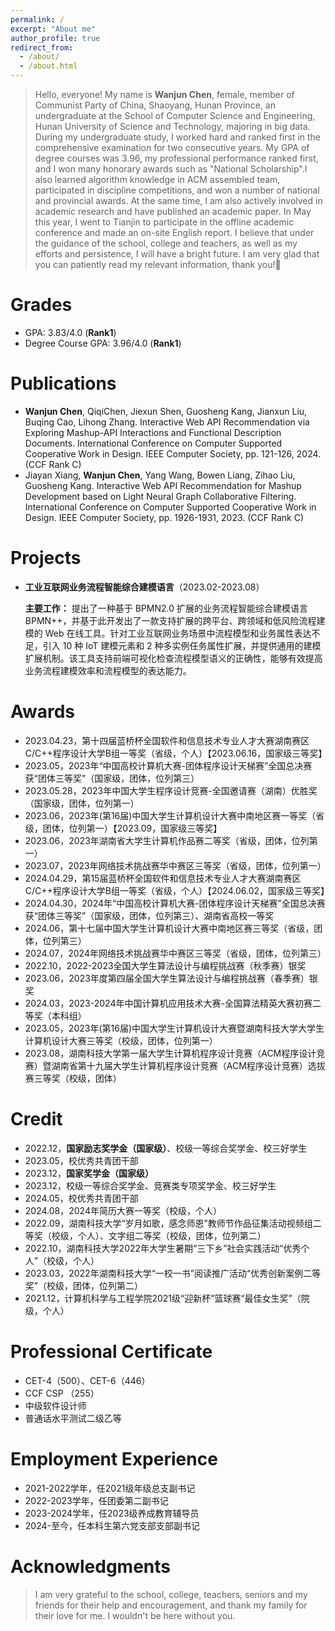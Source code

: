 ```yaml
---
permalink: /
excerpt: "About me"
author_profile: true
redirect_from: 
  - /about/
  - /about.html
---
```


> Hello, everyone! My name is **Wanjun Chen**, female, member of Communist Party of China, Shaoyang, Hunan Province, an undergraduate at the School of Computer Science and Engineering, Hunan University of Science and Technology, majoring in big data. During my undergraduate study, I worked hard and ranked first in the comprehensive examination for two consecutive years. My GPA of degree courses was 3.96, my professional performance ranked first, and I won many honorary awards such as "National Scholarship".I also learned algorithm knowledge in ACM assembled team, participated in discipline competitions, and won a number of national and provincial awards. At the same time, I am also actively involved in academic research and have published an academic paper. In May this year, I went to Tianjin to participate in the offline academic conference and made an on-site English report. I believe that under the guidance of the school, college and teachers, as well as my efforts and persistence, I will have a bright future. I am very glad that you can patiently read my relevant information, thank you!💖

# Grades
+ GPA: 3.83/4.0 (**Rank1**) 
+ Degree Course GPA: 3.96/4.0 (**Rank1**)

# Publications
+ **Wanjun Chen**, QiqiChen, Jiexun Shen, Guosheng Kang, Jianxun Liu, Buqing Cao, Lihong Zhang. Interactive Web API Recommendation via Exploring Mashup-API Interactions and Functional Description Documents. International Conference on Computer Supported Cooperative Work in Design. IEEE Computer Society, pp. 121-126, 2024. (CCF Rank C)
+ Jiayan Xiang, **Wanjun Chen**, Yang Wang, Bowen Liang, Zihao Liu, Guosheng Kang. Interactive Web API Recommendation for Mashup Development based on Light Neural Graph Collaborative Filtering. International Conference on Computer Supported Cooperative Work in Design. IEEE Computer Society, pp. 1926-1931, 2023. (CCF Rank C)

# Projects
+ **工业互联网业务流程智能综合建模语言**（2023.02-2023.08）

  **主要工作：** 提出了一种基于 BPMN2.0 扩展的业务流程智能综合建模语言 BPMN++，并基于此开发出了一款支持扩展的跨平台、跨领域和低风险流程建模的 Web 在线工具。针对工业互联网业务场景中流程模型和业务属性表达不足，引入 10 种 IoT 建模元素和 2 种多实例任务属性扩展，并提供通用的建模扩展机制。该工具支持前端可视化检查流程模型语义的正确性，能够有效提高业务流程建模效率和流程模型的表达能力。

# Awards
+ 2023.04.23，第十四届蓝桥杯全国软件和信息技术专业人才大赛湖南赛区C/C++程序设计大学B组一等奖（省级，个人）【2023.06.16，国家级三等奖】
+ 2023.05，2023年“中国高校计算机大赛-团体程序设计天梯赛”全国总决赛获“团体三等奖”（国家级，团体，位列第三）
+ 2023.05.28，2023年中国大学生程序设计竞赛-全国邀请赛（湖南）优胜奖（国家级，团体，位列第一）
+ 2023.06，2023年(第16届)中国大学生计算机设计大赛中南地区赛一等奖（省级，团体，位列第一）【2023.09，国家级三等奖】
+ 2023.06，2023年湖南省大学生计算机作品赛二等奖（省级，团体，位列第一）
+ 2023.07，2023年网络技术挑战赛华中赛区三等奖（省级，团体，位列第一）
+ 2024.04.29，第15届蓝桥杯全国软件和信息技术专业人才大赛湖南赛区C/C++程序设计大学B组一等奖（省级，个人）【2024.06.02，国家级三等奖】
+ 2024.04.30，2024年“中国高校计算机大赛-团体程序设计天梯赛”全国总决赛获“团体三等奖”（国家级，团体，位列第三）、湖南省高校一等奖
+ 2024.06，第十七届中国大学生计算机设计大赛中南地区赛三等奖（省级，团体，位列第三）
+ 2024.07，2024年网络技术挑战赛华中赛区三等奖（省级，团体，位列第三）
+ 2022.10，2022-2023全国大学生算法设计与编程挑战赛（秋季赛）银奖
+ 2023.06，2023年度第四届全国大学生算法设计与编程挑战赛（春季赛）银奖
+ 2024.03，2023-2024年中国计算机应用技术大赛-全国算法精英大赛初赛二等奖（本科组）
+ 2023.05，2023年(第16届)中国大学生计算机设计大赛暨湖南科技大学大学生计算机设计大赛三等奖（校级，团体，位列第一）
+ 2023.08，湖南科技大学第一届大学生计算机程序设计竞赛（ACM程序设计竞赛）暨湖南省第十九届大学生计算机程序设计竞赛（ACM程序设计竞赛）选拔赛三等奖（校级，团体）

# Credit
+ 2022.12，**国家励志奖学金（国家级）**、校级一等综合奖学金、校三好学生
+ 2023.05，校优秀共青团干部
+ 2023.12，**国家奖学金（国家级）**
+ 2023.12，校级一等综合奖学金、竞赛类专项奖学金、校三好学生
+ 2024.05，校优秀共青团干部
+ 2024.08，2024年简历大赛一等奖（校级，个人）
+ 2022.09，湖南科技大学“岁月如歌，感念师恩”教师节作品征集活动视频组二等奖（校级，个人）、文字组二等奖（校级，团体，位列第二）
+ 2022.10，湖南科技大学2022年大学生暑期“三下乡”社会实践活动“优秀个人”（校级，个人）
+ 2023.03，2022年湖南科技大学“一校一书”阅读推广活动“优秀创新案例二等奖”（校级，团体，位列第二）
+ 2021.12，计算机科学与工程学院2021级“迎新杯”篮球赛“最佳女生奖”（院级，个人）

# Professional Certificate
- CET-4（500）、CET-6（446）
- CCF CSP （255）
- 中级软件设计师
- 普通话水平测试二级乙等

# Employment Experience
+ 2021-2022学年，任2021级年级总支副书记
+ 2022-2023学年，任团委第二副书记
+ 2023-2024学年，任2023级养成教育辅导员
+ 2024-至今，任本科生第六党支部支部副书记

# Acknowledgments
> I am very grateful to the school, college, teachers, seniors and my friends for their help and encouragement, and thank my family for their love for me. I wouldn't be here without you.




